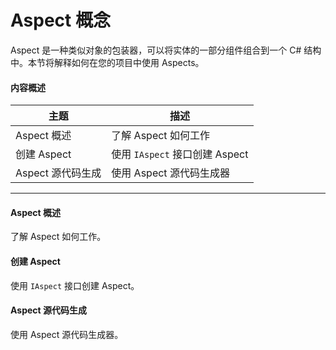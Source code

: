 # Aspect 概念

Aspect 是一种类似对象的包装器，可以将实体的一部分组件组合到一个 C# 结构中。本节将解释如何在您的项目中使用 Aspects。

#### 内容概述

| 主题           | 描述                       |
| ------------ | ------------------------ |
| Aspect 概述    | 了解 Aspect 如何工作           |
| 创建 Aspect    | 使用 `IAspect` 接口创建 Aspect |
| Aspect 源代码生成 | 使用 Aspect 源代码生成器         |

***

#### Aspect 概述

了解 Aspect 如何工作。

#### 创建 Aspect

使用 `IAspect` 接口创建 Aspect。

#### Aspect 源代码生成

使用 Aspect 源代码生成器。
